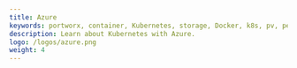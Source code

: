 ```yaml
---
title: Azure
keywords: portworx, container, Kubernetes, storage, Docker, k8s, pv, persistent disk, Azure
description: Learn about Kubernetes with Azure.
logo: /logos/azure.png
weight: 4
---
```


